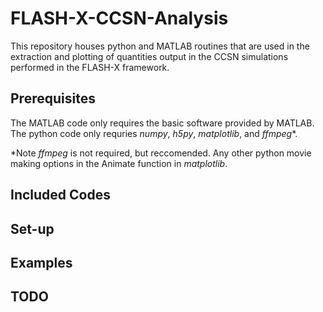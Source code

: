 # FLASH-X-CCSN-Analysis
This repository houses python and MATLAB routines that are used in the extraction and plotting of quantities output in the CCSN simulations performed in the FLASH-X framework.

## Prerequisites
The MATLAB code only requires the basic software provided by MATLAB.
The python code only requries *numpy*, *h5py*, *matplotlib*, and *ffmpeg**.

*Note *ffmpeg* is not required, but reccomended. Any other python movie making options in the Animate function in *matplotlib*. 

## Included Codes

## Set-up

## Examples

## TODO

